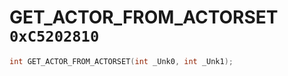 # GET_ACTOR_FROM_ACTORSET `0xC5202810`

```cpp
int GET_ACTOR_FROM_ACTORSET(int _Unk0, int _Unk1);
```
